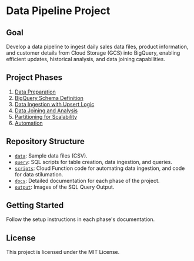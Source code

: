# Data Pipeline Project

## Goal
Develop a data pipeline to ingest daily sales data files, product information, and customer details from Cloud Storage (GCS) into BigQuery, enabling efficient updates, historical analysis, and data joining capabilities.

## Project Phases
1. [Data Preparation](docs/phase1_data_preparation.md)
2. [BigQuery Schema Definition](docs/phase2_schema_definition.md)
3. [Data Ingestion with Upsert Logic](docs/phase3_data_ingestion.md)
4. [Data Joining and Analysis](docs/phase4_data_joining_analysis.md)
5. [Partitioning for Scalability](docs/phase5_partitioning.md)
6. [Automation](docs/phase6_automation.md)

## Repository Structure
- [`data`](data): Sample data files (CSV).
- [`query`](query): SQL scripts for table creation, data ingestion, and queries.
- [`scripts`](scripts): Cloud Function code for automating data ingestion, and code for data stilumation.
- [`docs`](docs): Detailed documentation for each phase of the project.
- [`output`](output): Images of the SQL Query Output.

## Getting Started
Follow the setup instructions in each phase's documentation.

## License
This project is licensed under the MIT License.
